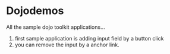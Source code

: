 Dojodemos
=========
All the sample dojo toolkit applications...

1) first sample application is adding input field by a button click 
2) you can remove the input by a anchor link.